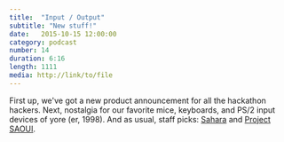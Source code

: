 ```yaml
---
title:  "Input / Output"
subtitle: "New stuff!"
date:   2015-10-15 12:00:00
category: podcast
number: 14
duration: 6:16
length: 1111
media: http://link/to/file
---
```

First up, we've got a new product announcement for all the hackathon hackers. Next, nostalgia for our favorite mice, keyboards, and PS/2 input devices of yore (er, 1998). And as usual, staff picks: <a href="http://devpost.com/software/sahara-s3zdw4">Sahara</a> and <a href="http://devpost.com/software/project-saoui">Project SAOUI</a>.
